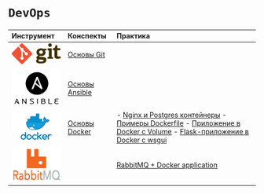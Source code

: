 # `DevOps`

| Инструмент                      | Конспекты                                                                                                             | Практика                                                                                                                                                                                                                                                                                        |
| :---------------------------------------- | :----------------------------------------------------------------------------------------------------------------------------- | :------------------------------------------------------------------------------------------------------------------------------------------------------------------------------------------------------------------------------------------------------------------------------------------------------ |
| <img src='img/git.png' width=140>     | [Основы Git](https://github.com/NazarovMichail/Lectures-notes-MIPT/blob/master/DevOps/Git/Git.ipynb)                        |                                                                                                                                                                                                                                                                                                         |
| <img src='img/ansible.png' width=100> | [Основы Ansible](https://github.com/NazarovMichail/Lectures-notes-MIPT/blob/master/DevOps/Ansible/Ansible%20guide.ipynb)    |                                                                                                                                                                                                                                                                                                         |
| <img src='img/docker.jpeg' width=137> | [Основы Docker](https://github.com/NazarovMichail/Lectures-notes-MIPT/blob/master/DevOps/Docker/Notes/Docker%20guide.ipynb) | - [Nginx и Postgres контейнеры](https://github.com/NazarovMichail/Lectures-notes-MIPT/blob/master/DevOps/Docker/Practice/Docker%20build%20guide.ipynb) - [Примеры Dockerfile](https://github.com/NazarovMichail/Lectures-notes-MIPT/blob/master/DevOps/Docker/Notes/Dockerfile%20examps.ipynb) - [Приложение в Docker с Volume](https://github.com/NazarovMichail/Lectures-notes-MIPT/blob/master/DevOps/Docker/Practice/histplot_app/Docker%20app.ipynb) - [Flask-приложение в Docker с wsgui](https://github.com/NazarovMichail/Lectures-notes-MIPT/blob/master/DevOps/Docker/Practice/flask_app/Docker%20app.ipynb)|
| <img src='img/rbbtmq.webp' width=140>     |                       |[RabbitMQ + Docker application](https://github.com/NazarovMichail/Lectures-notes-MIPT/blob/master/DevOps/Git/Git.ipynb)

